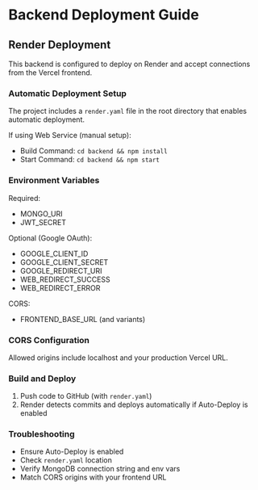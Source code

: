 # Backend Deployment Guide

## Render Deployment

This backend is configured to deploy on Render and accept connections from the Vercel frontend.

### Automatic Deployment Setup

The project includes a `render.yaml` file in the root directory that enables automatic deployment.

If using Web Service (manual setup):
- Build Command: `cd backend && npm install`
- Start Command: `cd backend && npm start`

### Environment Variables

Required:
- MONGO_URI
- JWT_SECRET

Optional (Google OAuth):
- GOOGLE_CLIENT_ID
- GOOGLE_CLIENT_SECRET
- GOOGLE_REDIRECT_URI
- WEB_REDIRECT_SUCCESS
- WEB_REDIRECT_ERROR

CORS:
- FRONTEND_BASE_URL (and variants)

### CORS Configuration

Allowed origins include localhost and your production Vercel URL.

### Build and Deploy

1. Push code to GitHub (with `render.yaml`)
2. Render detects commits and deploys automatically if Auto-Deploy is enabled

### Troubleshooting

- Ensure Auto-Deploy is enabled
- Check `render.yaml` location
- Verify MongoDB connection string and env vars
- Match CORS origins with your frontend URL